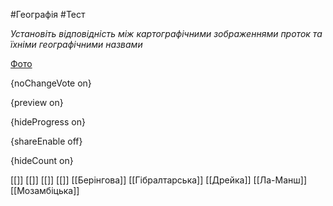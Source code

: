 #Географія #Тест

*Установіть відповідність між картографічними зображеннями проток та їхніми географічними назвами*

[Фото](https://zno.osvita.ua//doc/images/znotest/27/2768/geo-prob-2013_43_2768_1.jpg)

{noChangeVote on}

{preview on}

{hideProgress on}

{shareEnable off}

{hideCount on}

[[]]
[[]]
[[]]
[[]]
[[Берінгова]]
[[Гібралтарська]]
[[Дрейка]]
[[Ла-Манш]]
[[Мозамбіцька]]
